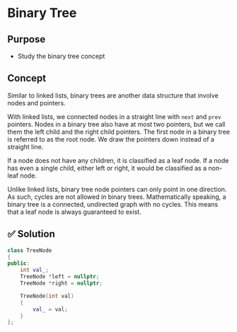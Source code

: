# Binary Tree

## Purpose

- Study the binary tree concept

## Concept

Similar to linked lists, binary trees are another data structure that involve nodes and pointers.

With linked lists, we connected nodes in a straight line with `next` and `prev` pointers. Nodes in a binary tree also have at most two pointers, but we call them the left child and the right child pointers. The first node in a binary tree is referred to as the root node. We draw the pointers down instead of a straight line.

If a node does not have any children, it is classified as a leaf node. If a node has even a single child, either left or right, it would be classified as a non-leaf node.

Unlike linked lists, binary tree node pointers can only point in one direction. As such, cycles are not allowed in binary trees. Mathematically speaking, a binary tree is a connected, undirected graph with no cycles. This means that a leaf node is always guaranteed to exist.

## ✅ Solution

```cpp
class TreeNode
{
public:
    int val_;
    TreeNode *left = nullptr;
    TreeNode *right = nullptr;

    TreeNode(int val)
    {
        val_ = val;
    }
};
```
